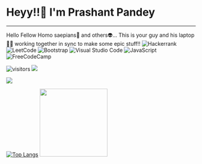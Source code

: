 # Heyy!!👋 I'm Prashant Pandey
________________________________________________________________________________________________________________________________________________________________

Hello Fellow Homo saepians🧑 and others👽... This is your guy and his laptop🧑‍💻 working together in sync to make some epic stuff!! 
![Hackerrank](https://img.shields.io/badge/-Hackerrank-2EC866?style=for-the-badge&logo=HackerRank&logoColor=white)
![LeetCode](https://img.shields.io/badge/LeetCode-000000?style=for-the-badge&logo=LeetCode&logoColor=#d16c06)
![Bootstrap](https://img.shields.io/badge/bootstrap-%23563D7C.svg?style=for-the-badge&logo=bootstrap&logoColor=white)
![Visual Studio Code](https://img.shields.io/badge/Visual%20Studio%20Code-0078d7.svg?style=for-the-badge&logo=visual-studio-code&logoColor=white)
![JavaScript](https://img.shields.io/badge/javascript-%23323330.svg?style=for-the-badge&logo=javascript&logoColor=%23F7DF1E)
![FreeCodeCamp](https://img.shields.io/badge/Freecodecamp-%23123.svg?&style=for-the-badge&logo=freecodecamp&logoColor=green)

![visitors](https://visitor-badge.glitch.me/badge?page_id=page.id)
![](https://img.shields.io/badge/Code-React-informational?style=flat&logo=react&color=61DAFB)

[![](https://github-readme-stats.vercel.app/api?username=Falcon00007)](https://github.com/Falcon00007)

[![Top Langs](https://github-readme-stats.vercel.app/api/top-langs/?username=Falcon00007&layout=compact)](https://github.com/Falcon00007)
<img height="180em" src="https://github-readme-stats.vercel.app/api?username=Falcon00007&show_icons=true&hide_border=true&&count_private=true&include_all_commits=true" />


